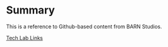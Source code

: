 <link rel="stylesheet" href="styles.css">

# Summary

This is a reference to Github-based content from BARN Studios.

[Tech Lab Links](https://bainbridgeartisanresourcenetwork.github.io/tech-lab-links/)
